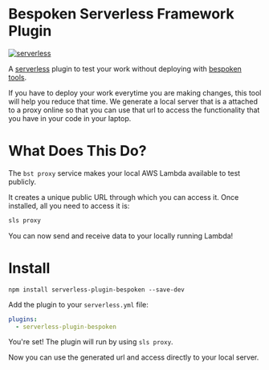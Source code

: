 # Bespoken Serverless Framework Plugin

[![serverless](http://public.serverless.com/badges/v3.svg)](http://www.serverless.com)

A [serverless](http://www.serverless.com) plugin to test your work without deploying with [bespoken tools](https://bespoken.tools).

If you have to deploy your work everytime you are making changes, this tool will help you reduce that time. We generate a local server
that is a attached to a proxy online so that you can use that url to access the functionality that you have in your code in your laptop.
# What Does This Do?
The `bst proxy` service makes your local AWS Lambda available to test publicly.

It creates a unique public URL through which you can access it. Once installed, all you need to access it is:
```bash
sls proxy
```

You can now send and receive data to your locally running Lambda!

# Install

```
npm install serverless-plugin-bespoken --save-dev
```

Add the plugin to your `serverless.yml` file:
```yaml
plugins:
  - serverless-plugin-bespoken
```

You're set! The plugin will run by using `sls proxy`.

Now you can use the generated url and access directly to your local server.
